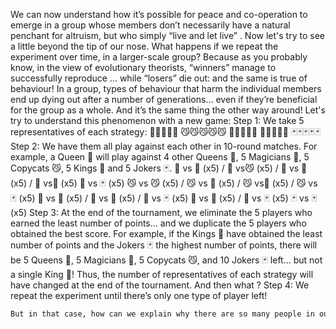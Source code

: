 We can now understand how it’s possible for peace and co-operation to emerge in a group whose members don’t necessarily have a natural penchant for altruism, but who simply “live and let live” . Now let's try to see a little beyond the tip of our nose. What happens if we repeat the experiment over time, in a larger-scale group? Because as you probably know, in the view of evolutionary theorists, “winners” manage to successfully reproduce ... while “losers” die out: and the same is true of behaviour! In a group, types of behaviour that harm the individual members end up dying out after a number of generations… even if they’re beneficial for the group as a whole. And it’s the same thing the other way around! Let's try to understand this phenomenon with a new game: Step 1: We take 5 representatives of each strategy:
🌹🌹🌹🌹🌹
😼😼😼😼😼
🧙🧙🧙🧙🧙
👑👑👑👑👑
🃏🃏🃏🃏🃏
Step 2: We have them all play against each other in 10-round matches. For example, a Queen 🌹 will play against 4 other Queens 🌹, 5 Magicians 🧙, 5 Copycats 😼, 5 Kings 👑 and 5 Jokers 🃏.
🌹 vs 🌹 (x5) / 🌹 vs😼 (x5) / 🌹 vs 🧙 (x5) / 🌹 vs👑 (x5) 🌹 vs 🃏 (x5)
😼 vs 😼 (x5) / 😼 vs 🧙 (x5) / 😼 vs👑 (x5) / 😼 vs 🃏 (x5)
🧙 vs 🧙 (x5) / 🧙 vs 👑 (x5) / 🧙 vs 🃏 (x5)
👑 vs 👑 (x5) / 👑 vs 🃏 (x5)
🃏 vs 🃏 (x5)
Step 3: At the end of the tournament, we eliminate the 5 players who earned the least number of points… and we duplicate the 5 players who obtained the best score. For example, if the Kings 👑 have obtained the least number of points and the Jokers 🃏 the highest number of points, there will be 5 Queens 🌹, 5 Magicians 🧙, 5 Copycats 😼, and 10 Jokers 🃏 left… but not a single King 👑! Thus, the number of representatives of each strategy will have changed at the end of the tournament.
And then what ?
Step 4: We repeat the experiment until there’s only one type of player left!



```diff - " Do unto others as you would have others do unto you " is not only a moral law, but also a mathematical one.
But in that case, how can we explain why there are so many people in our societies who don’t trust each other and systematically play their own game
